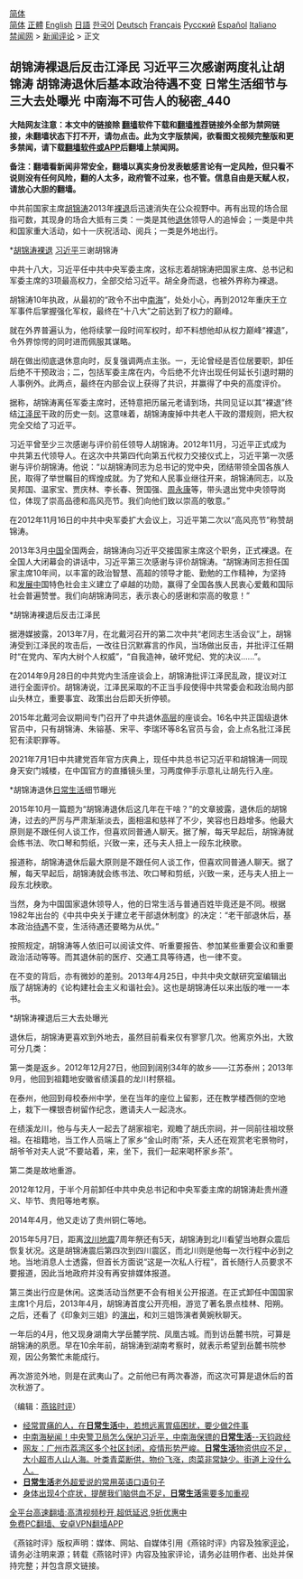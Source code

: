  <!-- 面包屑导航 --> <div class="breadcrumb"><!-- GTranslate: https://gtranslate.io/ -->  <div class="switcher notranslate">  <div class="selected">  <a href="#" onclick="return false;"> 简体</a>  </div>  <div class="option">  <a href="https://www.bannedbook.org" onclick="doGTranslate('zh-CN|zh-CN');jQuery('div.switcher div.selected a').html(jQuery(this).html());return false;" title="简体中文" class="nturl selected"> 简体</a>  <a href="https://www.bannedbook.org/zh-tw/" onclick="doGTranslate('zh-CN|zh-TW');jQuery('div.switcher div.selected a').html(jQuery(this).html());return false;" title="繁體中文" class="nturl"> 正體</a>  <a href="https://www.bannedbook.org/en/" onclick="doGTranslate('zh-CN|en');jQuery('div.switcher div.selected a').html(jQuery(this).html());return false;" title="English" class="nturl"> English</a>  <a href="https://www.bannedbook.org/ja/" onclick="doGTranslate('zh-CN|ja');jQuery('div.switcher div.selected a').html(jQuery(this).html());return false;" title="日本語" class="nturl"> 日語</a>  <a href="https://www.bannedbook.org/ko/" onclick="doGTranslate('zh-CN|ko');jQuery('div.switcher div.selected a').html(jQuery(this).html());return false;" title="한국어" class="nturl"> 한국어</a>  <a href="https://www.bannedbook.org/de/" onclick="doGTranslate('zh-CN|de');jQuery('div.switcher div.selected a').html(jQuery(this).html());return false;" title="Deutsch" class="nturl"> Deutsch</a>  <a href="https://www.bannedbook.org/fr/" onclick="doGTranslate('zh-CN|fr');jQuery('div.switcher div.selected a').html(jQuery(this).html());return false;" title="Français" class="nturl"> Français</a>  <a href="https://www.bannedbook.org/ru/" onclick="doGTranslate('zh-CN|ru');jQuery('div.switcher div.selected a').html(jQuery(this).html());return false;" title="Русский" class="nturl"> Русский</a>  <a href="https://www.bannedbook.org/es/" onclick="doGTranslate('zh-CN|es');jQuery('div.switcher div.selected a').html(jQuery(this).html());return false;" title="Español" class="nturl"> Español</a>  <a href="https://www.bannedbook.org/it/" onclick="doGTranslate('zh-CN|it');jQuery('div.switcher div.selected a').html(jQuery(this).html());return false;" title="Italiano" class="nturl"> Italiano</a>  </div>  </div>      <div class='breadcrumb-sub'><!-- Breadcrumb NavXT 6.3.0 --> <a href="https://www.bannedbook.org/" class="home">禁闻网</a> &gt; <a href="https://www.bannedbook.org/bnews/comments/" class="category">新闻评论</a> &gt; 正文</div></div><h2>胡锦涛裸退后反击江泽民 习近平三次感谢两度礼让胡锦涛 胡锦涛退休后基本政治待遇不变 日常生活细节与三大去处曝光 中南海不可告人的秘密_440</h2> <p class="notice"><b>大陆网友注意：本文中的链接除 <a href="https://github.com/bannedbook/fanqiang" >翻墙</a>软件下载和<a href="https://github.com/killgcd/justmysocks/blob/master/README.md">翻墙推荐</a>链接外全部为禁网链接，未翻墙状态下打不开，请勿点击。此为文字版禁闻，欲看图文视频完整版和更多禁闻，请下载<a href="https://github.com/bannedbook/fanqiang">翻墙软件或APP</a>后翻墙上禁闻网。</p><p>备注：翻墙看新闻非常安全，翻墙以真实身份发表敏感言论有一定风险，但只看不说则没有任何风险，翻的人太多，政府管不过来，也不管。信息自由是天赋人权，请放心大胆的翻墙。</b></p>  <div class="entry"> <p></p> <p>中共前国家主席<a href="https://www.bannedbook.org/bnews/tag/%e8%83%a1%e9%94%a6%e6%b6%9b/" class="st_tag internal_tag" rel="tag" title="标签 胡锦涛 下的日志">胡锦涛</a>2013年<a href="https://www.bannedbook.org/bnews/tag/%E8%A3%B8%E9%80%80/" class="st_tag internal_tag" rel="tag" title="标签 裸退 下的日志">裸退</a>后迅速消失在公众视野中&#12290;再有出现的场合屈指可数&#65292;其现身的场合大抵有三类&#65306;一类是其他<a href="https://www.bannedbook.org/bnews/tag/%e9%80%80%e4%bc%91/" class="st_tag internal_tag" rel="tag" title="标签 退休 下的日志">退休</a>领导人的追悼会&#65307;一类是中共和国家重大活动&#65292;如十一庆祝活动&#12289;阅兵&#65307;一类是外地出行&#12290;</p> <p>   *<a href="https://www.bannedbook.org/bnews/tag/%e8%83%a1%e9%94%a6%e6%b6%9b%e8%a3%b8%e9%80%80/" class="st_tag internal_tag" rel="tag" title="标签 胡锦涛裸退 下的日志">胡锦涛裸退</a> <a href="https://www.bannedbook.org/bnews/tag/%e4%b9%a0%e8%bf%91%e5%b9%b3/" class="st_tag internal_tag" rel="tag" title="标签 习近平 下的日志">习近平</a>三谢胡锦涛</p> <p>中共十八大&#65292;习近平任中共中央军委主席&#65292;这标志着胡锦涛把国家主席&#12289;总书记和军委主席的3项最高权力&#65292;全部交给习近平&#12290;胡全身而退&#65292;也被外界称为裸退&#12290;</p> <p>胡锦涛10年执政&#65292;从最初的&#8220;政令不出中<a href="https://www.bannedbook.org/bnews/tag/%e5%8d%97%e6%b5%b7/" class="st_tag internal_tag" rel="tag" title="标签 南海 下的日志">南海</a>&#8221;&#65292;处处小心&#65292;再到2012年重庆王立军事件后掌握强化军权&#65292;最终在&#8220;十八大&#8221;之前达到了权力的巅峰&#12290;</p> <p>就在外界普遍认为&#65292;他将续掌一段时间军权时&#65292;却不料想他却从权力巅峰&#8220;裸退&#8221;&#65292;令外界惊愕的同时进而佩服其谋略&#12290;</p> <p>胡在做出彻底退休意向时&#65292;反复强调两点主张&#12290;一&#65292;无论曾经是否位居要职&#65292;卸任后绝不干预政治&#65307;二&#65292;包括军委主席在内&#65292;今后绝不允许出现任何延长引退时期的人事例外&#12290;此两点&#65292;最终在内部会议上获得了共识&#65292;并赢得了中央的高度评价&#12290;</p> <p>据称&#65292;胡锦涛离任军委主席时&#65292;还特意把历届元老请到场&#65292;共同见证以其&#8220;裸退&#8221;终结<a href="https://www.bannedbook.org/bnews/tag/%e6%b1%9f%e6%b3%bd%e6%b0%91/" class="st_tag internal_tag" rel="tag" title="标签 江泽民 下的日志">江泽民</a>干政的历史一刻&#12290;这意味着&#65292;胡锦涛废掉中共老人干政的潜规则&#65292;把大权完全交给了习近平&#12290;</p> <p>   习近平曾至少三次感谢与评价前任领导人胡锦涛&#12290;2012年11月&#65292;习近平正式成为中共第五代领导人&#12290;在这次中共第四代向第五代权力交接仪式上&#65292;习近平第一次感谢与评价胡锦涛&#12290;他说&#65306;&#8220;以胡锦涛同志为总书记的党中央&#65292;团结带领全国各族人民&#65292;取得了举世瞩目的辉煌成就&#12290;为了党和人民事业继往开来&#65292;胡锦涛同志&#65292;以及吴邦国&#12289;温家宝&#12289;贾庆林&#12289;李长春&#12289;贺国强&#12289;<span class='wp_keywordlink'><a href="https://www.bannedbook.org/forum2/topic2891.html" title="《周永康其人》《周永康传》" target="_blank">周永康</a></span>等&#65292;带头退出党中央领导岗位&#65292;体现了崇高品德和高风亮节&#12290;我们向他们致以崇高的敬意&#12290;&#8221;</p>  <p>在2012年11月16日的中共中央军委扩大会议上&#65292;习近平第二次以&#8220;高风亮节&#8221;称赞胡锦涛&#12290;</p> <p>2013年3月<span class='wp_keywordlink_affiliate'><a href="https://www.bannedbook.org/" title="中国" target="_blank">中国</a></span>全国两会&#65292;胡锦涛向习近平交接国家主席这个职务&#65292;正式裸退&#12290;在全国人大闭幕会的讲话中&#65292;习近平第三次感谢与评价胡锦涛&#12290;&#8220;胡锦涛同志担任国家主席10年间&#65292;以丰富的政治智慧&#12289;高超的领导才能&#12289;勤勉的工作精神&#65292;为坚持和<span class='wp_keywordlink'><a href="https://www.bannedbook.org/forum11/topic335.html" title="禁片：发展中出现的问题，只能靠发展解决？" target="_blank">发展中</a></span>国特色社会主义建立了卓越的功勋&#65292;赢得了全国各族人民衷心爱戴和国际社会普遍赞誉&#12290;我们向胡锦涛同志&#65292;表示衷心的感谢和崇高的敬意&#65281;&#8221;</p> <p>   *胡锦涛裸退后反击江泽民 </p> <p>据港媒披露&#65292;2013年7月&#65292;在北戴河召开的第二次中共&#8220;老同志生活会议&#8221;上&#65292;胡锦涛受到江泽民的攻击后&#65292;一改往日沉默寡言的作风&#65292;当场做出反击&#65292;并批评江任期时&#8220;在党内&#12289;军内大树个人权威&#8221;&#65292;&#8220;自我造神&#65292;破坏党纪&#12289;党的决议&#8230;&#8230;&#8221;&#12290;</p> <p>在2014年9月28日的中共党内生活座谈会上&#65292;胡锦涛批评江泽民乱政&#65292;提议对江进行全面评价&#12290;胡锦涛说&#65292;江泽民采取的不正当手段使得中共常委会和政治局内部山头林立&#65292;重要事宜&#12289;政策出台后即夭折停顿&#12290;</p> <p>2015年北戴河会议期间专门召开了中共退休<span class='wp_keywordlink_affiliate'><a href="https://www.bannedbook.org/bnews/ccpdope/" title="中共高层内幕" target="_blank">高层</a></span>的座谈会&#12290;16名中共正国级退休官员中&#65292;只有胡锦涛&#12289;朱镕基&#12289;宋平&#12289;李瑞环等8名官员与会&#65292;会上点名批江泽民犯有渎职罪等&#12290;</p> <p>2021年7月1日中共建党百年官方庆典上&#65292;现任中共总书记习近平和胡锦涛一同现身天安门城楼&#65292;在中国官方的直播镜头里&#65292;习两度伸手示意礼让胡先行入座&#12290; </p> <p>   *胡锦涛退休<a href="https://www.bannedbook.org/bnews/tag/%e6%97%a5%e5%b8%b8%e7%94%9f%e6%b4%bb/" class="st_tag internal_tag" rel="tag" title="标签 日常生活 下的日志">日常生活</a>细节曝光</p> <p>2015年10月一篇题为&#8220;胡锦涛退休后这几年在干啥&#65311;&#8221;的文章披露&#65292;退休后的胡锦涛&#65292;过去的严厉与严肃渐渐淡去&#65292;面相温和慈祥了不少&#65292;笑容也日趋增多&#12290;他最大原则是不跟任何人谈工作&#65292;但喜欢同普通人聊天&#12290;据了解&#65292;每天早起后&#65292;胡锦涛就会练书法&#12289;吹口琴和剪纸&#65292;兴致一来&#65292;还与夫人扭上一段东北秧歌&#12290;</p>  <p>报道称&#65292;胡锦涛退休后最大原则是不跟任何人谈工作&#65292;但喜欢同普通人聊天&#12290;据了解&#65292;每天早起后&#65292;胡锦涛就会练书法&#12289;吹口琴和剪纸&#65292;兴致一来&#65292;还与夫人扭上一段东北秧歌&#12290;</p> <p>当然&#65292;身为中国国家退休领导人&#65292;他的日常生活与普通百姓毕竟还是不同&#12290;根据1982年出台的&#12298;中共中央关于建立老干部退休制度&#12299;的决定&#65306;&#8220;老干部退休后&#65292;基本政治<a href="https://www.bannedbook.org/bnews/tag/%E5%BE%85%E9%81%87/" class="st_tag internal_tag" rel="tag" title="标签 待遇 下的日志">待遇</a>不变&#65292;生活待遇还要略为从优&#12290;&#8221;</p> <p>按照规定&#65292;胡锦涛等人依旧可以阅读文件&#12289;听重要报告&#12289;参加某些重要会议和重要政治活动等等&#12290;而其退休前的医疗&#12289;交通工具等待遇&#65292;也一律不变&#12290;</p> <p>在不变的背后&#65292;亦有微妙的差别&#12290;2013年4月25日&#65292;中共中央文献研究室编辑出版了胡锦涛的&#12298;论构建社会主义和谐社会&#12299;&#12290;这也是胡锦涛任以来出版的唯一一本书&#12290;</p> <p>   *胡锦涛裸退后三大去处曝光</p> <p>退休后&#65292;胡锦涛更喜欢到外地去&#65292;虽然目前看来仅有寥寥几次&#12290;他离京外出&#65292;大致可分几类&#65306; </p> <p>第一类是返乡&#12290;2012年12月27日&#65292;他回到阔别34年的故乡&#8212;&#8212;江苏泰州&#65307;2013年9月&#65292;他回到祖籍地安徽省绩溪县的龙川村祭祖&#12290;</p> <p>在泰州&#65292;他回到母校泰州中学&#65292;坐在当年的座位上留影&#65292;还在教学楼西侧的空地上&#65292;栽下一棵银杏树留作纪念&#65292;邀请夫人一起浇水&#12290;</p> <p>在绩溪龙川&#65292;他与与夫人一起去了胡家祖宅&#65292;观瞻了胡氏宗祠&#65292;并一同前往祖坟祭祖&#12290;在祖籍地&#65292;当工作人员端上了家乡&#8220;金山时雨&#8221;茶&#65292;夫人还在观赏老宅景物时&#65292;胡爷爷对夫人说&#8220;不要站着&#65292;来&#65292;坐下&#65292;我们一起来喝杯家乡茶&#8221;&#12290;</p>  <p>第二类是故地重游&#12290;</p> <p>2012年12月&#65292;于半个月前卸任中共中央总书记和中央军委主席的胡锦涛赴贵州遵义&#12289;毕节&#12289;贵阳等地考察&#12290;</p> <p>2014年4月&#65292;他又走访了贵州铜仁等地&#12290;</p> <p>2015年5月7日&#65292;距离<span class='wp_keywordlink'><a href="https://www.bannedbook.org/forum11/topic347.html" title="四川地震一些华人兴高采烈？" target="_blank">汶川地震</a></span>7周年祭还有5天&#65292;胡锦涛到北川看望当地群众震后恢复状况&#12290;这是胡锦涛震后第四次到四川震区&#65292;而北川则是他每一次行程中必到之地&#12290;当地消息人士透露&#65292;但首长方面说&#8220;这是一次私人行程&#8221;&#65292;首长随行人员要求不要报道&#65292;因此当地政府并没有再安排媒体报道&#12290;</p> <p>   第三类出行应是休闲&#12290;这类活动当然更不会有相关公开报道&#12290;在正式卸任中国国家主席1个月后&#65292;2013年4月&#65292;胡锦涛首度公开亮相&#65292;游览了著名景点桂林&#12289;阳朔&#12290;之后&#65292;还看了&#12298;印象刘三姐&#12299;的<span class='wp_keywordlink_affiliate'><a href="https://zh-cn.shenyunperformingarts.org/" title="演出" target="_blank">演出</a></span>&#65292;和刘三姐饰演者黄婉秋聊天&#12290;</p> <p>一年后的4月&#65292;他又现身湖南大学岳麓学院&#12289;凤凰古城&#12290;而到访岳麓书院&#65292;可算是胡锦涛的夙愿&#12290;早在10余年前&#65292;胡锦涛到湖南考察时&#65292;就表示希望到岳麓书院参观&#65292;因公务繁忙未能成行&#12290;</p> <p>再次游览外地&#65292;则是在武夷山了&#12290;之前他已有两次春游&#65292;而这次可算是退休后的首次秋游了&#12290; </p> <p>&#65288;编辑&#65306;<a href="https://www.bannedbook.org/bnews/tag/%e7%87%95%e9%93%ad%e6%97%b6%e8%af%84/" class="st_tag internal_tag" rel="tag" title="标签 燕铭时评 下的日志">燕铭时评</a>&#65289;</p> <ul class='op-related-articles' title='相关阅读'> <li><a href='https://www.bannedbook.org/bnews/health/20210813/1605469.html' target='_blank'>经常胃痛的人，在<b>日常生活</b>中，若想远离胃癌困扰，要少做2件事</a></li> <li><a href='https://www.bannedbook.org/bnews/bannedvideo/20210627/1575474.html' target='_blank'>中南海秘闻！中央警卫局怎么保护习近平，中南海保镖的<b>日常生活</b>--天钧政经</a></li> <li><a href='https://www.bannedbook.org/bnews/bannedvideo/20210604/1560311.html' target='_blank'>网友：广州市荔湾区多个社区封闭，疫情形势严峻。<b>日常生活</b>物资供应不足，大小超市人山人海。叶类青菜断供，物价飞涨，肉菜非常缺少。街道上没什么人。</a></li> <li><a href='https://www.bannedbook.org/bnews/lifebaike/20210320/1509014.html' target='_blank'><b>日常生活</b>老外超爱说的常用英语口语句子</a></li> <li><a href='https://www.bannedbook.org/bnews/health/20210304/1497999.html' target='_blank'>身体出现4个症状，提醒我们脑供血不足，<b>日常生活</b>需要多加重视</a></li> </ul> <p class="texttj"> <a href="https://github.com/bannedbook/fanqiang/wiki/V2ray%E6%9C%BA%E5%9C%BA" target="_blank">全平台高速翻墙:高清视频秒开,超低延迟,9折优惠中</a><br/> <a href="https://github.com/bannedbook/fanqiang/wiki/%E7%A6%81%E9%97%BB%E7%BD%91%E5%AE%89%E5%8D%93%E7%BF%BB%E5%A2%99%E6%96%B0%E9%97%BBAPP" target="_blank">免费PC翻墙、安卓VPN翻墙APP</a></p> <p>&#12298;燕铭时评&#12299;版权声明&#65306;媒体&#12289;网站&#12289;自媒体引用&#12298;燕铭时评&#12299;内容及独家<span class='wp_keywordlink_affiliate'><a href="https://www.bannedbook.org/bnews/comments/" title="新闻评论" target="_blank">评论</a></span>&#65292;请务必注明来源&#65307;转载&#12298;燕铭时评&#12299;内容及独家评论&#65292;请务必註明作者&#12289;出处并保持完整&#65307;并包含原文链接&#12290;  </p><a name='sharetosocial'></a>  <div style="margin-bottom:5px;padding-bottom:5px;clear:both"> <div id="archive-pix-1" class="banner-ads"> <!-- AuctionX Display platform tag START --> <div id="26318x728x90x621x_ADSLOT2" clicktrack="%%CLICK_URL_ESC%%"></div> <!-- AuctionX Display platform tag END --> </div> <div id="archive-pix-2" class="banner-ads"> <!-- AuctionX Display platform tag START --> <div id="26315x300x250x621x_ADSLOT2" clicktrack="%%CLICK_URL_ESC%%"></div> <!-- AuctionX Display platform tag END --> </div> </div>  <div id="archive-pix-1" class="banner-ads"> <!-- AuctionX Display platform tag START --> <div id="26318x728x90x621x_ADSLOT3" clicktrack="%%CLICK_URL_ESC%%"></div> <!-- AuctionX Display platform tag END --> </div> </div><!--END ENTRY--> 